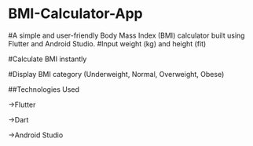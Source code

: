 # BMI-Calculator-App
#A simple and user-friendly Body Mass Index (BMI) calculator
built using Flutter and Android Studio.
#Input weight (kg) and height (fit)

#Calculate BMI instantly

#Display BMI category (Underweight, Normal, Overweight, Obese)

##Technologies Used

->Flutter

->Dart

->Android Studio

